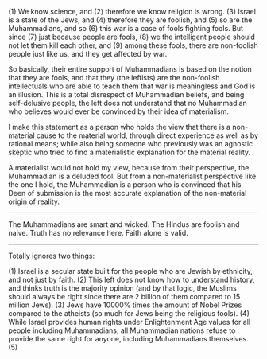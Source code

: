 
(1) We know science, and (2) therefore we know religion is wrong. (3) Israel is a state of the Jews, and (4) therefore they are foolish, and (5) so are the Muhammadians, and so (6) this war is a case of fools fighting fools. But since (7) just because people are fools, (8) we the intelligent people should not let them kill each other, and (9) among these fools, there are non-foolish people just like us, and they get affected by war.

So basically, their entire support of Muhammadians is based on the notion that they are fools, and that they (the leftists) are the non-foolish intellectuals who are able to teach them that war is meaningless and God is an illusion. This is a total disrespect of Muhammadian beliefs, and being self-delusive people, the left does not understand that no Muhammadian who believes would ever be convinced by their idea of materialism.

I make this statement as a person who holds the view that there is a non-material cause to the material world, through direct experience as well as by rational means; while also being someone who previously was an agnostic skeptic who tried to find a materialistic explanation for the material reality.

A materialist would not hold my view, because from their perspective, the Muhammadian is a deluded fool. But from a non-materialist perspective like the one I hold, the Muhammadian is a person who is convinced that his Deen of submission is the most accurate explanation of the non-material origin of reality.

---

The Muhammadians are smart and wicked. The Hindus are foolish and naive. Truth has no relevance here. Faith alone is valid.


---

Totally ignores two things:

(1) Israel is a secular state built for the people who are Jewish by ethnicity, and not just by faith.
(2) This left does not know how to understand history, and thinks truth is the majority opinion (and by that logic, the Muslims should always be right since there are 2 billion of them compared to 15 million Jews).
(3) Jews have 10000% times the amount of Nobel Prizes compared to the atheists (so much for Jews being the religious fools).
(4) While Israel provides human rights under Enlightenment Age values for all people including Muhammadians, all Muhammadian nations refuse to provide the same right for anyone, including Muhammadians themselves.
(5) 

